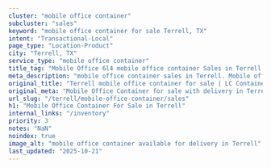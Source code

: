 ```yaml
---
cluster: "mobile office container"
subcluster: "sales"
keyword: "mobile office container for sale Terrell, TX"
intent: "Transactional-Local"
page_type: "Location-Product"
city: "Terrell, TX"
service_type: "mobile office container"
title_tag: "Mobile Office 6l4 mobile office container Sales in Terrell | LC Container"
meta_description: "mobile office container sales in Terrell. Mobile office containers for workspace solutions. Fast delivery, competitive pricing. Serving mobile office container area. Quote ID: 6O1. Call (214) 524-4168 for your free quote today."
original_title: "Terrell mobile office container for sale | LC Container"
original_meta: "Mobile Office Container for sale with delivery in Terrell, TX. LC Container — local Since 2003. Get pricing today."
url_slug: "/terrell/mobile-office-container/sales"
h1: "Mobile Office Container For Sale in Terrell"
internal_links: "/inventory"
priority: 3
notes: "NaN"
noindex: true
image_alt: "mobile office container available for delivery in Terrell"
last_updated: "2025-10-21"
---
```


<!-- TODO: Add unique city/inventory copy, images, and internal links here. -->
